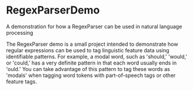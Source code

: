 # RegexParserDemo
A demonstration for how a RegexParser can be used in natural language processing

The RegexParser demo is a small project intended to demonstrate how regular expressions can be used to tag linguistic feature data using identifiable patterns.  For example, a modal word, such as 'should,' 'would,' or 'could,' has a very definite pattern in that each word usually ends in 'ould.'  You can take advantage of this pattern to tag these words as 'modals' when tagging word tokens with part-of-speech tags or other feature tags.
